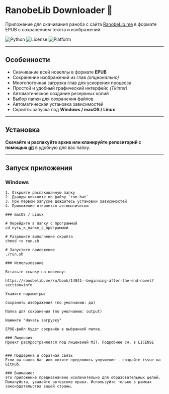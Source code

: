 # RanobeLib Downloader 🚀

Приложение для скачивания ранобэ с сайта [RanobeLib.me](https://ranobelib.me) в формате EPUB с сохранением текста и изображений.

![Python](https://img.shields.io/badge/python-3.8+-blue)
![License](https://img.shields.io/badge/license-MIT-green)
![Platform](https://img.shields.io/badge/platform-Windows%20%7C%20macOS%20%7C%20Linux-lightgrey)

---

## Особенности

- Скачивание всей новеллы в формате **EPUB**
- Сохранение изображений из глав *(опционально)*
- Многопоточная загрузка глав для ускорения процесса
- Простой и удобный графический интерфейс *(Tkinter)*
- Автоматическое создание резервных копий
- Выбор папки для сохранения файлов
- Автоматическая установка зависимостей
- Скрипты запуска под **Windows / macOS / Linux**

---

## Установка

**Скачайте и распакуйте архив или кланируйте репозиторий с помощью [git](https://git-scm.com/)** в удобную для вас папку.

---

## Запуск приложения

### Windows

```text
1. Откройте распакованную папку
2. Дважды кликните по файлу `run.bat`
3. При первом запуске дождитесь установки зависимостей
4. Приложение откроется автоматически

### macOS / Linux

# Перейдите в папку с программой
cd путь_к_папке_с_программой

# Разрешите выполнение скрипта
chmod +x run.sh

# Запустите приложение
./run.sh

### Использование

Вставьте ссылку на новеллу:

https://ranobelib.me/ru/book/14841--beginning-after-the-end-novel?section=info

Укажите параметры:

Сохранять изображения (по умолчанию: да)

Папка для сохранения (по умолчанию: output)

Нажмите "Начать загрузку"

EPUB-файл будет сохранён в выбранной папке.

### Лицензия
Проект распространяется под лицензией MIT. Подробнее см. в LICENSE


### Поддержка и обратная связь
Если вы нашли баг или хотите предложить улучшение — создайте issue на GitHub.

### Внимание:
Это приложение предназначено исключительно для образовательных целей.
Пожалуйста, уважайте авторские права. Используйте только в рамках законодательства вашей страны.

